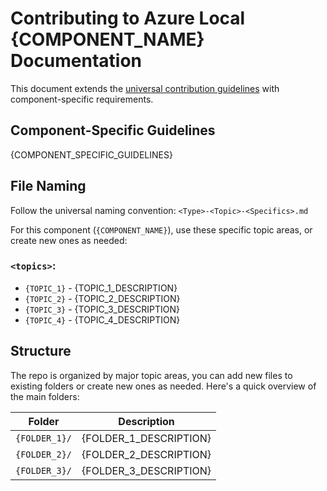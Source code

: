# Contributing to Azure Local {COMPONENT_NAME} Documentation

<!-- Instructions: Replace {COMPONENT_NAME} with the actual component name -->

This document extends the [universal contribution guidelines](../Templates/CONTRIBUTING.md) with component-specific requirements.

## Component-Specific Guidelines

<!-- Instructions: Replace this section with component-specific guidelines that are unique to this component area. Examples:
     - Networking: Different topologies (Storage Switched vs Switchless)
     - Storage: Different storage types (S2D, external storage)
     - Security: Different security contexts (on-premises vs cloud-connected)
     - Update: Different update channels and timing considerations
-->
{COMPONENT_SPECIFIC_GUIDELINES}

## File Naming

Follow the universal naming convention: `<Type>-<Topic>-<Specifics>.md`

For this component (`{COMPONENT_NAME}`), use these specific topic areas, or create new ones as needed:

### `<topics>`:
<!-- Instructions: List 4-6 main topic areas for this component. Use PascalCase without spaces. Examples:
     - Networking: ArcGateway, OutboundConnectivity, SDNExpress, TOR
     - Storage: S2D, ExternalStorage, Performance, Replication
     - Security: Authentication, Authorization, Certificates, Compliance
-->
- `{TOPIC_1}` - {TOPIC_1_DESCRIPTION}
- `{TOPIC_2}` - {TOPIC_2_DESCRIPTION}
- `{TOPIC_3}` - {TOPIC_3_DESCRIPTION}
- `{TOPIC_4}` - {TOPIC_4_DESCRIPTION}

## Structure

The repo is organized by major topic areas, you can add new files to existing folders or create new ones as needed. Here's a quick overview of the main folders:

<!-- Instructions: Create a table describing the main folders/topic areas for this component -->
| Folder                    | Description                                                          |
|---------------------------|----------------------------------------------------------------------|
| `{FOLDER_1}/`            | {FOLDER_1_DESCRIPTION}                                               |
| `{FOLDER_2}/`            | {FOLDER_2_DESCRIPTION}                                               |
| `{FOLDER_3}/`            | {FOLDER_3_DESCRIPTION}                                               |